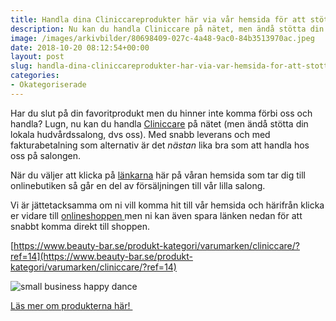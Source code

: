 ```yaml
---
title: Handla dina Cliniccareprodukter här via vår hemsida för att stötta oss <3
description: Nu kan du handla Cliniccare på nätet, men ändå stötta din lokala hudvårdssalong!
image: /images/arkivbilder/80698409-027c-4a48-9ac0-84b3513970ac.jpeg
date: 2018-10-20 08:12:54+00:00
layout: post
slug: handla-dina-cliniccareprodukter-har-via-var-hemsida-for-att-stotta-oss-3
categories:
- Okategoriserade
---
```


Har du slut på din favoritprodukt men du hinner inte komma förbi oss och handla? Lugn, nu kan du handla [Cliniccare](http://pipershudvard.com/produkter/) på nätet (men ändå stötta din lokala hudvårdssalong, dvs oss). Med snabb leverans och med fakturabetalning som alternativ är det _nästan_ lika bra som att handla hos oss på salongen.

När du väljer att klicka på [länkarna](https://www.beauty-bar.se/produkt-kategori/varumarken/cliniccare/?ref=14) här på våran hemsida som tar dig till onlinebutiken så går en del av försäljningen till vår lilla salong.

Vi är jättetacksamma om ni vill komma hit till vår hemsida och härifrån klicka er vidare till [onlineshoppen ](https://www.beauty-bar.se/?ref=14)men ni kan även spara länken nedan för att snabbt komma direkt till shoppen.

[https://www.beauty-bar.se/produkt-kategori/varumarken/cliniccare/?ref=14](https://www.beauty-bar.se/produkt-kategori/varumarken/cliniccare/?ref=14)

![small business happy dance](https://pipershudvard.files.wordpress.com/2018/09/80698409-027c-4a48-9ac0-84b3513970ac.jpeg)


[Läs mer om produkterna här! ](http://pipershudvard.com/produkter/)
